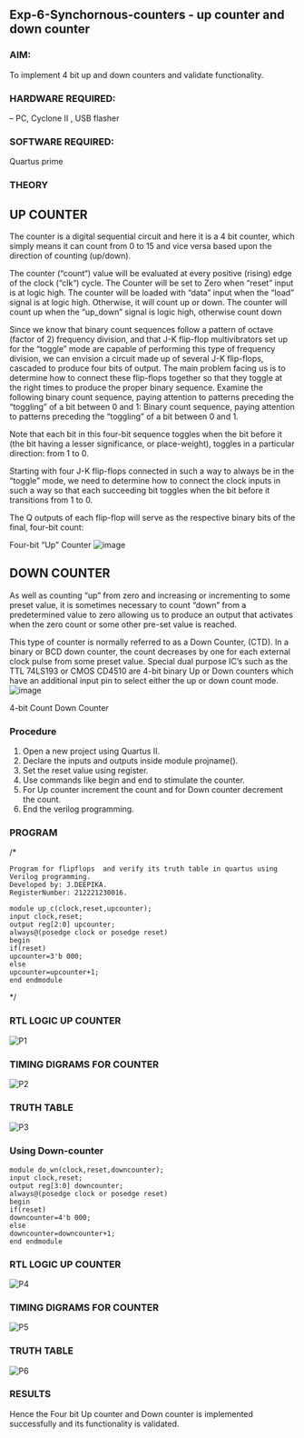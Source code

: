 ## Exp-6-Synchornous-counters - up counter and down counter 
### AIM:
To implement 4 bit up and down counters and validate  functionality.
### HARDWARE REQUIRED: 
– PC, Cyclone II , USB flasher
### SOFTWARE REQUIRED:  
Quartus prime
### THEORY 

## UP COUNTER 
The counter is a digital sequential circuit and here it is a 4 bit counter, which simply means it can count from 0 to 15 and vice versa based upon the direction of counting (up/down). 

The counter (“count“) value will be evaluated at every positive (rising) edge of the clock (“clk“) cycle.
The Counter will be set to Zero when “reset” input is at logic high.
The counter will be loaded with “data” input when the “load” signal is at logic high. Otherwise, it will count up or down.
The counter will count up when the “up_down” signal is logic high, otherwise count down

Since we know that binary count sequences follow a pattern of octave (factor of 2) frequency division, and that J-K flip-flop multivibrators set up for the “toggle” mode are capable of performing this type of frequency division, we can envision a circuit made up of several J-K flip-flops, cascaded to produce four bits of output.
The main problem facing us is to determine how to connect these flip-flops together so that they toggle at the right times to produce the proper binary sequence.
Examine the following binary count sequence, paying attention to patterns preceding the “toggling” of a bit between 0 and 1:
Binary count sequence, paying attention to patterns preceding the “toggling” of a bit between 0 and 1.

Note that each bit in this four-bit sequence toggles when the bit before it (the bit having a lesser significance, or place-weight), toggles in a particular direction: from 1 to 0.



 
 

Starting with four J-K flip-flops connected in such a way to always be in the “toggle” mode, we need to determine how to connect the clock inputs in such a way so that each succeeding bit toggles when the bit before it transitions from 1 to 0.

The Q outputs of each flip-flop will serve as the respective binary bits of the final, four-bit count:

 
 

Four-bit “Up” Counter
![image](https://user-images.githubusercontent.com/36288975/169644758-b2f4339d-9532-40c5-af40-8f4f8c942e2c.png)



## DOWN COUNTER 

As well as counting “up” from zero and increasing or incrementing to some preset value, it is sometimes necessary to count “down” from a predetermined value to zero allowing us to produce an output that activates when the zero count or some other pre-set value is reached.

This type of counter is normally referred to as a Down Counter, (CTD). In a binary or BCD down counter, the count decreases by one for each external clock pulse from some preset value. Special dual purpose IC’s such as the TTL 74LS193 or CMOS CD4510 are 4-bit binary Up or Down counters which have an additional input pin to select either the up or down count mode.
![image](https://user-images.githubusercontent.com/36288975/169644844-1a14e123-7228-4ed8-81a9-eb937dff4ac8.png)


4-bit Count Down Counter
### Procedure
1. Open a new project using Quartus II.
2. Declare the inputs and outputs inside module projname().
3. Set the reset value using register.
4. Use commands like begin and end to stimulate the counter.
5. For Up counter increment the count and for Down counter decrement the count.
6. End the verilog programming.



### PROGRAM 
/*
```
Program for flipflops  and verify its truth table in quartus using Verilog programming.
Developed by: J.DEEPIKA.
RegisterNumber: 212221230016.

module up_c(clock,reset,upcounter);
input clock,reset;
output reg[2:0] upcounter;
always@(posedge clock or posedge reset)
begin
if(reset)
upcounter=3'b 000;
else
upcounter=upcounter+1;
end endmodule

```
*/

### RTL LOGIC UP COUNTER 

![P1](https://user-images.githubusercontent.com/94747031/201835336-90628880-13a9-4a78-af92-da6f8bd1372f.png)

### TIMING DIGRAMS FOR COUNTER
![P2](https://user-images.githubusercontent.com/94747031/201835335-dec93d77-0b74-4236-91b1-8eacf2b1164f.png)

### TRUTH TABLE 
![P3](https://user-images.githubusercontent.com/94747031/201835354-ed6f98f3-0747-49db-b6c3-7f24e9d18e91.png)

### Using Down-counter
```
module do_wn(clock,reset,downcounter);
input clock,reset;
output reg[3:0] downcounter;
always@(posedge clock or posedge reset)
begin
if(reset)
downcounter=4'b 000;
else
downcounter=downcounter+1;
end endmodule
```
### RTL LOGIC UP COUNTER

![P4](https://user-images.githubusercontent.com/94747031/201835947-c271a817-e200-4bb2-a1f1-bbd1d451d52e.png)
### TIMING DIGRAMS FOR COUNTER

![P5](https://user-images.githubusercontent.com/94747031/201835943-fd00104a-e4c6-4f06-a67f-901d5fc6667f.png)

### TRUTH TABLE
![P6](https://user-images.githubusercontent.com/94747031/201835953-85d9ad0a-0224-4030-8cb3-bd09f7d56d42.png)

### RESULTS 
Hence the Four bit Up counter and Down counter is implemented successfully and its functionality is validated.

